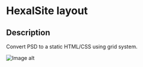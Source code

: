 # HexalSite layout

## Description

Convert PSD to a static HTML/CSS using grid system.

![Image alt](https://github.com/Konstantin1996/HexalSite/tree/master/preview/hexal.png)
